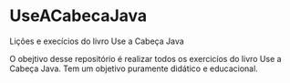 # UseACabecaJava
Lições e execícios do livro Use a Cabeça Java


O obejtivo desse repositório é realizar todos os exercicíos do livro Use a Cabeça Java. Tem um objetivo puramente didático e educacional.
